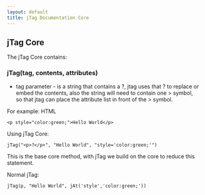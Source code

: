 ```yaml
---
layout: default
title: jTag Documentation Core
---
```


## jTag Core

The jTag Core contains:

### jTag(tag, contents, attributes)

* tag parameter - is a string that contains a ?, jtag uses that ? to replace or embed the contents, also the string will need to contain one > symbol, so that jtag can place the attribute list in front of the > symbol.

For example: HTML

    <p style="color:green;">Hello World</p>

Using jTag Core:

    jTag("<p>?</p>", "Hello World", "style='color:green;'")
    
This is the base core method, with jTag we build on the core to reduce this statement.

Normal jTag:

    jTag(p, "Hello World", jAt('style','color:green;'))
    

